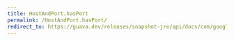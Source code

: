 ```yaml
---
title: HostAndPort.hasPort
permalink: /HostAndPort.hasPort/
redirect_to: https://guava.dev/releases/snapshot-jre/api/docs/com/google/common/net/HostAndPort.html#hasPort--
---
```

